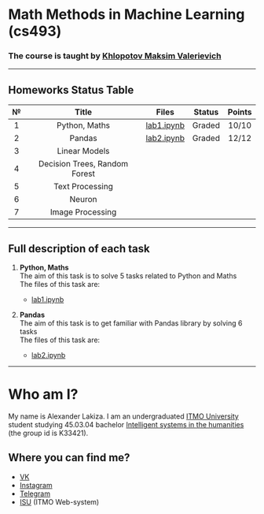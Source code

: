 # Math Methods in Machine Learning (cs493)
### The course is taught by [Khlopotov Maksim Valerievich](https://itmo.ru/ru/viewperson/1913/hlopotov_maksim_valerevich.htm)

---
## Homeworks Status Table

| № | Title | Files | Status | Points |
|:-:|:-:|:-:|:-:|:-:|
| 1 | Python, Maths | [lab1.ipynb](https://github.com/alexanderlakiza/cs493/blob/main/labs/lab1.ipynb) | Graded | 10/10 |
| 2 | Pandas | [lab2.ipynb](https://github.com/alexanderlakiza/cs493/blob/main/labs/lab2.ipynb) | Graded | 12/12 |
| 3 | Linear Models |  |  |  |
| 4 | Decision Trees, Random Forest |  |  |  |
| 5 | Text Processing |  |  |  |
| 6 | Neuron |  |  |  |
| 7 | Image Processing |  |  |  |

---
## Full description of each task

1. __Python, Maths__  
    The aim of this task is to solve 5 tasks related to Python and Maths  
    The files of this task are:
    * [lab1.ipynb](https://github.com/alexanderlakiza/cs493/blob/main/labs/lab1.ipynb)
    
2. __Pandas__  
    The aim of this task is to get familiar with Pandas library by solving 6 tasks  
    The files of this task are:
    * [lab2.ipynb](https://github.com/alexanderlakiza/cs493/blob/main/labs/lab2.ipynb)

---

# Who am I?
My name is Alexander Lakiza. I am an undergraduated [ITMO University](https://itmo.ru/ru/) student studying 45.03.04 bachelor [Intelligent systems in the humanities](https://abit.itmo.ru/program/14533/) (the group id is K33421).
## Where you can find me?
* [VK](https://vk.com/alexanderlakiza)
* [Instagram](https://www.instagram.com/alexlakiza/)
* [Telegram](https://t.me/alexanderlakiza)
* [ISU](https://isu.ifmo.ru/pls/apex/f?p=2143:PERSON:102085728817403::NO:RP:PID:285469) (ITMO Web-system)